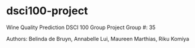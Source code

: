 # dsci100-project
Wine Quality Prediction
DSCI 100 Group Project
Group #: 35

Authors: Belinda de Bruyn, Annabelle Lui, Maureen Marthias, Riku Komiya
